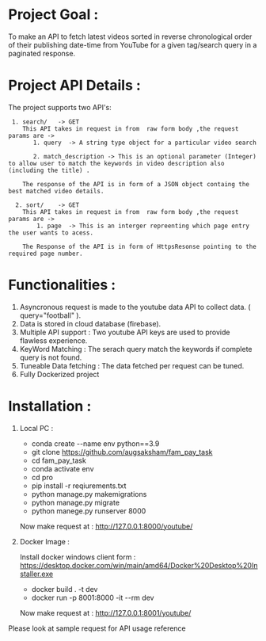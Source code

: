 # Project Goal :

To make an API to fetch latest videos sorted in reverse chronological order of their publishing date-time from YouTube for a given tag/search query in a paginated response.

# Project API Details :
  
  The project supports two API's:

     1. search/   -> GET
        This API takes in request in from  raw form body ,the request params are ->
           1. query  -> A string type object for a particular video search
            
           2. match_description -> This is an optional parameter (Integer) to allow user to match the keywords in video description also (including the title) .

        The response of the API is in form of a JSON object containg the best matched video details.

      2. sort/    -> GET
        This API takes in request in from  raw form body ,the request params are ->
            1. page  -> This is an interger repreenting which page entry the user wants to acess.

        The Response of the API is in form of HttpsResonse pointing to the required page number.


# Functionalities :

1. Asyncronous request is made to the youtube data API to collect data.  ( query="football" ).
2. Data is stored in cloud database (firebase).
3. Multiple API support : Two youtube API keys are used to provide flawless experience.
4. KeyWord Matching : The serach query match the keywords if complete query is not found.
5. Tuneable Data fetching : The data fetched per request can be tuned.
6. Fully Dockerized project



# Installation :

 1. Local PC :
    
    * conda create --name env python==3.9
    * git clone https://github.com/augsaksham/fam_pay_task
    * cd fam_pay_task
    * conda activate env
    * cd pro
    * pip install -r reqiurements.txt
    * python manage.py makemigrations
    * python manage.py migrate
    * python manege.py runserver 8000


    Now make request at : http://127.0.0.1:8000/youtube/<query>


 2. Docker Image :

    Install docker windows client form : https://desktop.docker.com/win/main/amd64/Docker%20Desktop%20Installer.exe
    
    * docker build . -t dev
    * docker run -p 8001:8000 -it --rm dev 

    Now make request at : http://127.0.0.1:8001/youtube/<query>



Please look at sample request for API usage reference

